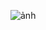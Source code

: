 ![ảnh](https://user-images.githubusercontent.com/110031879/210816154-9c192d2a-d64c-497d-a160-1cd248b30ea8.png)

